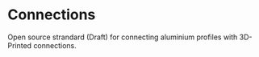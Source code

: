 # Connections

Open source strandard (Draft) for connecting aluminium profiles with 3D-Printed connections.
